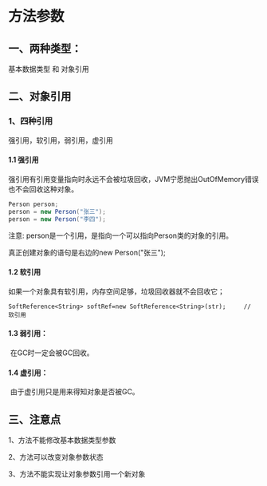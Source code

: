 # 方法参数

## 一、两种类型：

基本数据类型 和 对象引用

## 二、对象引用

### 1、四种引用

 强引用，软引用，弱引用，虚引用

#### 1.1  强引用

 强引用有引用变量指向时永远不会被垃圾回收，JVM宁愿抛出OutOfMemory错误也不会回收这种对象。

```java
Person person;
person = new Person("张三"); 
person = new Person("李四");
```

注意:  person是一个引用，是指向一个可以指向Person类的对象的引用。

真正创建对象的语句是右边的new Person("张三");

#### 1.2  软引用

如果一个对象具有软引用，内存空间足够，垃圾回收器就不会回收它；

```
SoftReference<String> softRef=new SoftReference<String>(str);     // 软引用
```





#### 1.3 弱引用：

​	在GC时一定会被GC回收。



#### 1.4 虚引用：

​			由于虚引用只是用来得知对象是否被GC。



## 三、注意点

1、方法不能修改基本数据类型参数

2、方法可以改变对象参数状态

3、方法不能实现让对象参数引用一个新对象